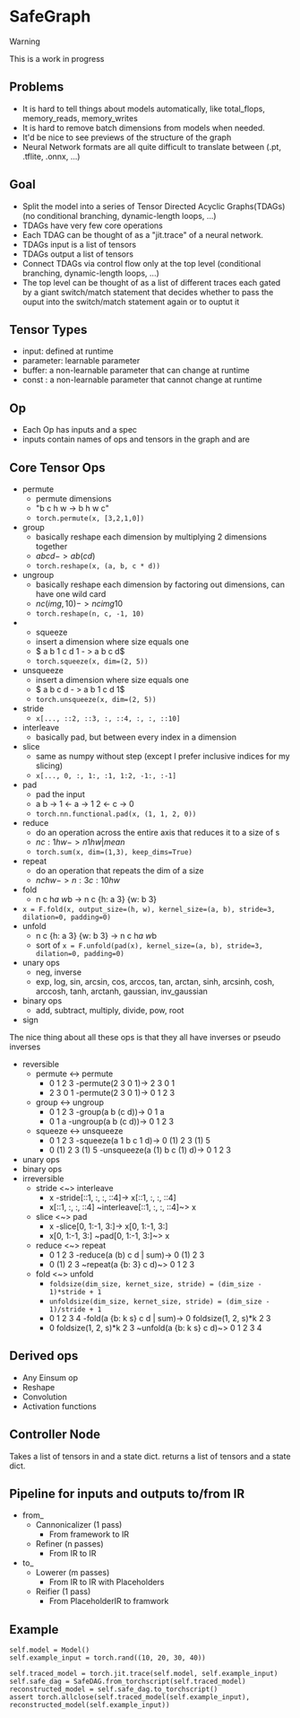 # SafeGraph

> [!WARNING]
> This is a work in progress

## Problems

- It is hard to tell things about models automatically, like total_flops, memory_reads, memory_writes
- It is hard to remove batch dimensions from models when needed.
- It'd be nice to see previews of the structure of the graph
- Neural Network formats are all quite difficult to translate between (.pt, .tflite, .onnx, ...)

## Goal

- Split the model into a series of Tensor Directed Acyclic Graphs(TDAGs)(no conditional branching, dynamic-length loops, ...)
- TDAGs have very few core operations
- Each TDAG can be thought of as a "jit.trace" of a neural network.
- TDAGs input is a list of tensors
- TDAGs output a list of tensors
- Connect TDAGs via control flow only at the top level (conditional branching, dynamic-length loops, ...)
- The top level can be thought of as a list of different traces each gated by a giant switch/match statement that decides whether 
  to pass the ouput into the switch/match statement again or to ouptut it 

## Tensor Types

- input: defined at runtime
- parameter: learnable parameter
- buffer: a non-learnable parameter that can change at runtime
- const : a non-learnable parameter that cannot change at runtime

## Op
- Each Op has inputs and a spec
- inputs contain names of ops and tensors in the graph and are 

## Core Tensor Ops
- permute
  - permute dimensions
  - "b c h w -> b h w c"
  - `torch.permute(x, [3,2,1,0])`
- group
  - basically reshape each dimension by multiplying 2 dimensions together
  - $a b c d - > a b (c d)$ 
  - `torch.reshape(x, (a, b, c * d))`
- ungroup
  - basically reshape each dimension by factoring out dimensions, can have one wild card 
  - $n c (img, 10) - > n c img 10$ 
  - `torch.reshape(n, c, -1, 10)`
- - squeeze
  - insert a dimension where size equals one
  - $ a b 1 c d 1 - > a b c d$ 
  - `torch.squeeze(x, dim=(2, 5))`
- unsqueeze
  - insert a dimension where size equals one
  - $ a b c d - > a b 1 c d 1$ 
  - `torch.unsqueeze(x, dim=(2, 5))`
- stride
  - `x[..., ::2, ::3, :, ::4, :, :, ::10]`
- interleave
  - basically pad, but between every index in a dimension
- slice
  - same as numpy without step (except I prefer inclusive indices for my slicing)
  - `x[..., 0, :, 1:, :1, 1:2, -1:, :-1]`
- pad
  - pad the input
  - a b -> 1 <- a -> 1 2 <- c -> 0
  - `torch.nn.functional.pad(x, (1, 1, 2, 0))`
- reduce
  - do an operation across the entire axis that reduces it to a size of s
  - $n {c: 1} h w -> n 1 h w | mean$
  - `torch.sum(x, dim=(1,3), keep_dims=True)`
- repeat
  - do an operation that repeats the dim of a size
  - $n c h w -> {n: 3} {c: 10} h w$
- fold
  - n c h*a w*b -> n c {h: a 3} {w: b 3}
-  `x = F.fold(x, output_size=(h, w), kernel_size=(a, b), stride=3, dilation=0, padding=0)`
- unfold
  - n c {h: a 3} {w: b 3} -> n c h*a w*b
  - sort of `x = F.unfold(pad(x), kernel_size=(a, b), stride=3, dilation=0, padding=0)`
- unary ops
    - neg, inverse
    - exp, log, sin, arcsin, cos, arccos, tan, arctan, sinh, arcsinh, cosh, arccosh, tanh, arctanh, gaussian, inv_gaussian
- binary ops
  - add, subtract, multiply, divide, pow, root
- sign

The nice thing about all these ops is that they all have inverses or pseudo inverses
- reversible
  - permute <-> permute 
    - 0 1 2 3 -permute(2 3 0 1)-> 2 3 0 1
    - 2 3 0 1 -permute(2 3 0 1)-> 0 1 2 3
  - group <-> ungroup 
    - 0 1 2 3 -group(a b (c d))-> 0 1 a
    -  0 1 a -ungroup(a b (c d))-> 0 1 2 3
  - squeeze <-> unsqueeze
    -  0 1 2 3 -squeeze(a 1 b c 1 d)-> 0 (1) 2 3 (1) 5
    -  0 (1) 2 3 (1) 5 -unsqueeze(a (1) b c (1) d)-> 0 1 2 3
 -  unary ops
 -  binary ops
- irreversible
  - stride <~> interleave
    - x -stride[::1, :, :, ::4]-> x[::1, :, :, ::4]
    - x[::1, :, :, ::4] ~interleave[::1, :, :, ::4]~> x
  - slice <~> pad 
    - x -slice[0, 1:-1, 3:]-> x[0, 1:-1, 3:]
    - x[0, 1:-1, 3:] ~pad[0, 1:-1, 3:]~> x
  - reduce <~> repeat
    - 0 1 2 3 -reduce(a (b) c d | sum)-> 0 (1) 2 3
    - 0 (1) 2 3 ~repeat(a {b: 3} c d)~> 0 1 2 3
  - fold <~> unfold
    - `foldsize(dim_size, kernet_size, stride) = (dim_size - 1)*stride + 1`
    - `unfoldsize(dim_size, kernet_size, stride) = (dim_size - 1)/stride + 1`
    - 0 1 2 3 4 -fold(a {b: k s} c d | sum)-> 0 foldsize(1, 2, s)*k 2 3
    - 0 foldsize(1, 2, s)*k 2 3 ~unfold(a {b: k s} c d)~> 0 1 2 3 4

## Derived ops

- Any Einsum op
- Reshape
- Convolution
- Activation functions

## Controller Node

Takes a list of tensors in and a state dict.
returns a list of tensors and a state dict.

## Pipeline for inputs and outputs to/from IR

- from_
  - Cannonicalizer (1 pass)
    - From framework to IR
  - Refiner (n passes)
    - From IR to IR
- to_
  - Lowerer (m passes)
    - From IR to IR with Placeholders
  - Reifier (1 pass)
    - From PlaceholderIR to framwork

## Example

```
self.model = Model()
self.example_input = torch.rand((10, 20, 30, 40))

self.traced_model = torch.jit.trace(self.model, self.example_input)
self.safe_dag = SafeDAG.from_torchscript(self.traced_model)
reconstructed_model = self.safe_dag.to_torchscript()
assert torch.allclose(self.traced_model(self.example_input), reconstructed_model(self.example_input))
```